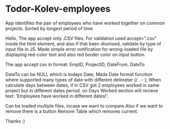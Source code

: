 # Todor-Kolev-employees
App identifies the pair of employees who have worked together on common projects. Sorted by longest period of time

Hello,
The app accept only .CSV files. For validation used accept=".csv" inside the html element, and also if that been dismised, validate by type of input file in JS.
Made simple error notification for wrong-loaded file by displaying red-color text and also red border color on input button.

The app accept csv in format:
EmpID, ProjectID, DateFrom, DateTo

DateTo can be NULL which is todays Date;
Made Date format function where supported many types of date with different delimeter (/ . - );
When calculate days between dates, if in CSV got 2 employees worked in same project but in different dates period. on Days Worked section will recieve text: 
'Employees have worked in different dates!'.

Can be loaded multiple files, incase we want to compare.Also if we want to remove there is a button Remove Table which removes current.

Thanks :)




